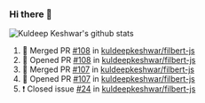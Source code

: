 ### Hi there 👋

<!--
**kuldeepkeshwar/kuldeepkeshwar** is a ✨ _special_ ✨ repository because its `README.md` (this file) appears on your GitHub profile.

Here are some ideas to get you started:

- 🔭 I’m currently working on ...
- 🌱 I’m currently learning ...
- 👯 I’m looking to collaborate on ...
- 🤔 I’m looking for help with ...
- 💬 Ask me about ...
- 📫 How to reach me: ...
- 😄 Pronouns: ...
- ⚡ Fun fact: ...
-->
![Kuldeep Keshwar's github stats](https://github-readme-stats.vercel.app/api?username=kuldeepkeshwar&show_icons=true)

<!--START_SECTION:activity-->
1. 🎉 Merged PR [#108](https://github.com//kuldeepkeshwar/filbert-js/pull/108) in [kuldeepkeshwar/filbert-js](https://github.com//kuldeepkeshwar/filbert-js)
2. 💪 Opened PR [#108](https://github.com//kuldeepkeshwar/filbert-js/pull/108) in [kuldeepkeshwar/filbert-js](https://github.com//kuldeepkeshwar/filbert-js)
3. 🎉 Merged PR [#107](https://github.com//kuldeepkeshwar/filbert-js/pull/107) in [kuldeepkeshwar/filbert-js](https://github.com//kuldeepkeshwar/filbert-js)
4. 💪 Opened PR [#107](https://github.com//kuldeepkeshwar/filbert-js/pull/107) in [kuldeepkeshwar/filbert-js](https://github.com//kuldeepkeshwar/filbert-js)
5. ❗️ Closed issue [#24](https://github.com//kuldeepkeshwar/filbert-js/issues/24) in [kuldeepkeshwar/filbert-js](https://github.com//kuldeepkeshwar/filbert-js)
<!--END_SECTION:activity-->
